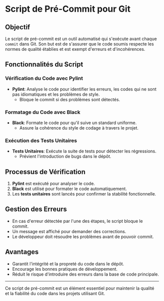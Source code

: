 # Script de Pré-Commit pour Git

## Objectif

Le script de pré-commit est un outil automatisé qui s'exécute avant chaque `commit` dans Git. Son but est de s'assurer que le code soumis respecte les normes de qualité établies et est exempt d'erreurs et d'incohérences.

## Fonctionnalités du Script

### Vérification du Code avec Pylint

- **Pylint**: Analyse le code pour identifier les erreurs, les codes qui ne sont pas idiomatiques et les problèmes de style.
  - Bloque le commit si des problèmes sont détectés.

### Formatage du Code avec Black

- **Black**: Formate le code pour qu'il suive un standard uniforme.
  - Assure la cohérence du style de codage à travers le projet.

### Exécution des Tests Unitaires

- **Tests Unitaires**: Exécute la suite de tests pour détecter les régressions.
  - Prévient l'introduction de bugs dans le dépôt.

## Processus de Vérification

1. **Pylint** est exécuté pour analyser le code.
2. **Black** est utilisé pour formater le code automatiquement.
3. Les **tests unitaires** sont lancés pour confirmer la stabilité fonctionnelle.

## Gestion des Erreurs

- En cas d'erreur détectée par l'une des étapes, le script bloque le commit.
- Un message est affiché pour demander des corrections.
- Le développeur doit résoudre les problèmes avant de pouvoir commit.

## Avantages

- Garantit l'intégrité et la propreté du code dans le dépôt.
- Encourage les bonnes pratiques de développement.
- Réduit le risque d'introduire des erreurs dans la base de code principale.

---

Ce script de pré-commit est un élément essentiel pour maintenir la qualité et la fiabilité du code dans les projets utilisant Git.
